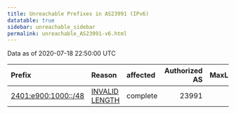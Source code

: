 ```yaml
---
title: Unreachable Prefixes in AS23991 (IPv6)
datatable: true
sidebar: unreachable_sidebar
permalink: unreachable_AS23991-v6.html
---
```


Data as of 2020-07-18 22:50:00 UTC


<div class="datatable-begin"></div>

| Prefix                                                           | Reason                                                                                                        | affected   |   Authorized AS |   MaxLength | Anchor                                       |   unreachable /48s |
|:-----------------------------------------------------------------|:--------------------------------------------------------------------------------------------------------------|:-----------|----------------:|------------:|:---------------------------------------------|-------------------:|
| [2401:e900:1000::/48](https://stat.ripe.net/2401:e900:1000::/48) | [INVALID LENGTH](https://rpki-validator.ripe.net/announcement-preview?asn=AS23991&prefix=2401:e900:1000::/48) | complete   |           23991 |          32 | [APNIC](unreachable_APNIC_RPKI_Root-v6.html) |                  1 |

<div class="datatable-end"></div>